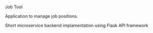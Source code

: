 Job Tool

Application to manage job positions.

Short microservice backend implamentation using Flask API framework
